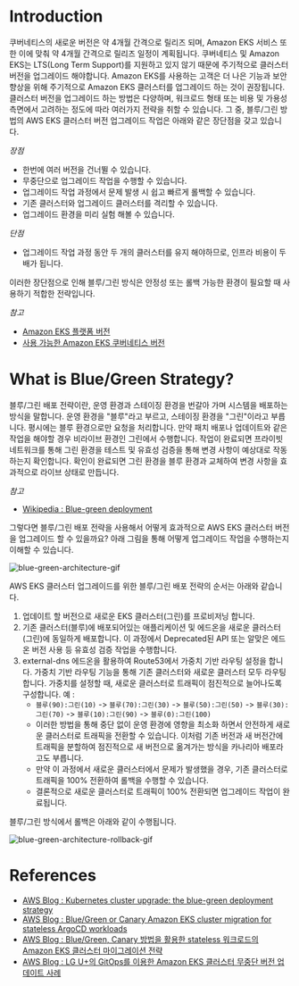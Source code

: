 # Introduction

쿠버네티스의 새로운 버전은 약 4개월 간격으로 릴리즈 되며, Amazon EKS 서비스 또한 이에 맞춰 약 4개월 간격으로 릴리즈 일정이 계획됩니다. 쿠버네티스 및 Amazon EKS는 LTS(Long Term Support)를 지원하고 있지 않기 때문에 주기적으로 클러스터 버전을 업그레이드 해야합니다. Amazon EKS를 사용하는 고객은 더 나은 기능과 보안 향상을 위해 주기적으로 Amazon EKS 클러스터를 업그레이드 하는 것이 권장됩니다. 클러스터 버전을 업그레이드 하는 방법은 다양하며, 워크로드 형태 또는 비용 및 가용성 측면에서 고려하는 정도에 따라 여러가지 전략을 취할 수 있습니다. 그 중, 블루/그린 방법의 AWS EKS 클러스터 버전 업그레이드 작업은 아래와 같은 장단점을 갖고 있습니다.

*장점*
- 한번에 여러 버전을 건너뛸 수 있습니다.
- 무중단으로 업그레이드 작업을 수행할 수 있습니다.
- 업그레이드 작업 과정에서 문제 발생 시 쉽고 빠르게 롤백할 수 있습니다.
- 기존 클러스터와 업그레이드 클러스터를 격리할 수 있습니다.
- 업그레이드 환경을 미리 실험 해볼 수 있습니다.

*단점*
- 업그레이드 작업 과정 동안 두 개의 클러스터를 유지 해야하므로, 인프라 비용이 두 배가 됩니다.

이러한 장단점으로 인해 블루/그린 방식은 안정성 또는 롤백 가능한 환경이 필요할 때 사용하기 적합한 전략입니다.

*참고*
- [Amazon EKS 플랫폼 버전](https://docs.aws.amazon.com/ko_kr/eks/latest/userguide/platform-versions.html)
- [사용 가능한 Amazon EKS 쿠버네티스 버전](https://docs.aws.amazon.com/ko_kr/eks/latest/userguide/kubernetes-versions.html)

# What is Blue/Green Strategy?

블루/그린 배포 전략이란, 운영 환경과 스테이징 환경을 번갈아 가며 시스템을 배포하는 방식을 말합니다.
운영 환경을 "블루"라고 부르고, 스테이징 환경을 "그린"이라고 부릅니다. 
평시에는 블루 환경으로만 요청을 처리합니다. 만약 패치 배포나 업데이트와 같은 작업을 해야할 경우 비라이브 환경인 그린에서 수행합니다.
작업이 완료되면 프라이빗 네트워크를 통해 그린 환경을 테스트 및 유효성 검증을 통해 변경 사항이 예상대로 작동하는지 확인합니다.
확인이 완료되면 그린 환경을 블루 환경과 교체하여 변경 사항을 효과적으로 라이브 상태로 만듭니다.

*참고*
- [Wikipedia : Blue-green deployment](https://en.wikipedia.org/wiki/Blue%E2%80%93green_deployment)

그렇다면 블루/그린 배포 전략을 사용해서 어떻게 효과적으로 AWS EKS 클러스터 버전을 업그레이드 할 수 있을까요?
아래 그림을 통해 어떻게 업그레이드 작업을 수행하는지 이해할 수 있습니다.

![blue-green-architecture-gif](statics/images/eks-blue-green-animation.gif)

AWS EKS 클러스터 업그레이드를 위한 블루/그린 배포 전략의 순서는 아래와 같습니다.
1. 업데이트 할 버전으로 새로운 EKS 클러스터(그린)를 프로비저닝 합니다.
2. 기존 클러스터(블루)에 배포되어있는 애플리케이션 및 에드온을 새로운 클러스터(그린)에 동일하게 배포합니다. 이 과정에서 Deprecated된 API 또는 알맞은 에드온 버전 사용 등 유효성 검증 작업을 수행합니다.
3. external-dns 에드온을 활용하여 Route53에서 가중치 기반 라우팅 설정을 합니다. 가중치 기반 라우팅 기능을 통해 기존 클러스터와 새로운 클러스터 모두 라우팅 합니다.
   가중치를 설정할 때, 새로운 클러스터로 트래픽이 점진적으로 늘어나도록 구성합니다. 
   예 : 
      - `블루(90):그린(10)` -> `블루(70):그린(30)` -> `블루(50):그린(50)` -> `블루(30):그린(70)` -> `블루(10):그린(90)` -> `블루(0):그린(100)`
      - 이러한 방법을 통해 중단 없이 운영 환경에 영향을 최소화 하면서 안전하게 새로운 클러스터로 트래픽을 전환할 수 있습니다. 이처럼 기존 버전과 새 버전간에 트래픽을 분할하여 점진적으로 새 버전으로 옮겨가는 방식을 카나리아 배포라고도 부릅니다.
      - 만약 이 과정에서 새로운 클러스터에서 문제가 발생했을 경우, 기존 클러스터로 트래픽을 100% 전환하여 롤백을 수행할 수 있습니다.
      - 결론적으로 새로운 클러스터로 트래픽이 100% 전환되면 업그레이드 작업이 완료됩니다.

블루/그린 방식에서 롤백은 아래와 같이 수행됩니다.

![blue-green-architecture-rollback-gif](statics/images/eks-blue-green-rollback-animation.gif)

# References
- [AWS Blog : Kubernetes cluster upgrade: the blue-green deployment strategy](https://aws.amazon.com/ko/blogs/containers/kubernetes-cluster-upgrade-the-blue-green-deployment-strategy/)
- [AWS Blog : Blue/Green or Canary Amazon EKS cluster migration for stateless ArgoCD workloads](https://aws.amazon.com/ko/blogs/containers/blue-green-or-canary-amazon-eks-clusters-migration-for-stateless-argocd-workloads/)
- [AWS Blog : Blue/Green, Canary 방법을 활용한 stateless 워크로드의 Amazon EKS 클러스터 마이그레이션 전략](https://aws.amazon.com/ko/blogs/tech/blue-green-or-canary-amazon-eks-clusters-migration-for-stateless-argocd-workloads/)
- [AWS Blog : LG U+의 GitOps를 이용한 Amazon EKS 클러스터 무중단 버전 업데이트 사례](https://aws.amazon.com/ko/blogs/tech/lg-uplus-eks-cluster-version-upgrade-with-zero-downtime/?utm_source=dlvr.it&utm_medium=facebook)